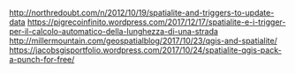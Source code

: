 http://northredoubt.com/n/2012/10/19/spatialite-and-triggers-to-update-data
https://pigrecoinfinito.wordpress.com/2017/12/17/spatialite-e-i-trigger-per-il-calcolo-automatico-della-lunghezza-di-una-strada
http://millermountain.com/geospatialblog/2017/10/23/qgis-and-spatialite/
https://jacobsgisportfolio.wordpress.com/2017/10/24/spatialite-qgis-pack-a-punch-for-free/
